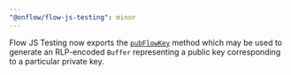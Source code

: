 ```yaml
---
"@onflow/flow-js-testing": minor
---
```


Flow JS Testing now exports the [`pubFlowKey`](/docs/api.md#pubflowkeykeyobject) method which may be used to generate an RLP-encoded `Buffer` representing a public key corresponding to a particular private key.
